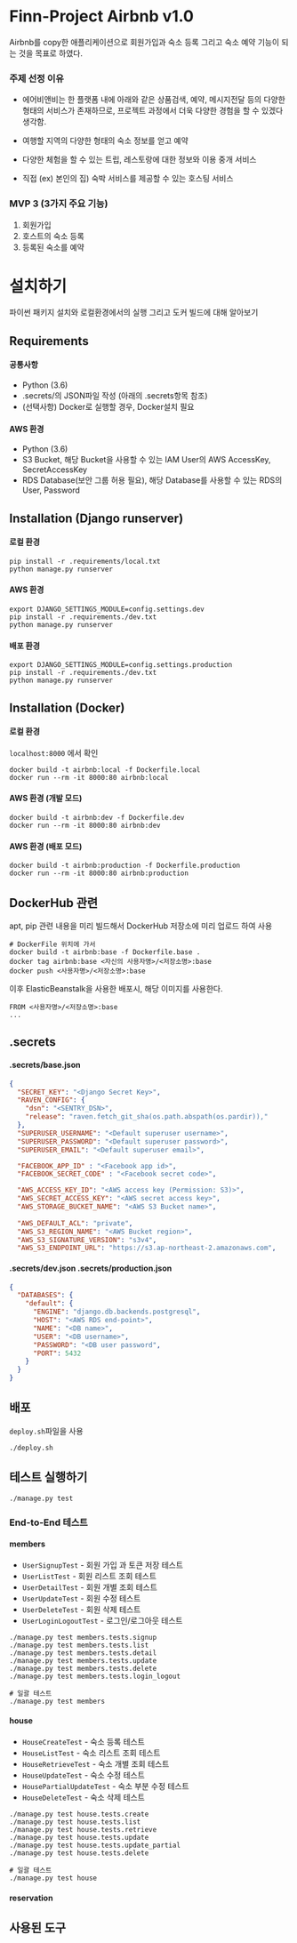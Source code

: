 # Finn-Project Airbnb v1.0

Airbnb를 copy한 애플리케이션으로 회원가입과 숙소 등록 그리고 숙소 예약 기능이 되는 것을 목표로 하였다.

### 주제 선정 이유

* 에어비앤비는 한 플랫폼 내에 아래와 같은 상품검색, 예약, 메시지전달 등의 다양한 형태의
서비스가 존재하므로, 프로젝트 과정에서 더욱 다양한 경험을 할 수 있겠다 생각함.

* 여행할 지역의 다양한 형태의 숙소 정보를 얻고 예약

* 다양한 체험을 할 수 있는 트립, 레스토랑에 대한 정보와 이용 중개 서비스

* 직접 (ex) 본인의 집) 숙박 서비스를 제공할 수 있는 호스팅 서비스
	
### MVP 3 (3가지 주요 기능)

1. 회원가입 
2. 호스트의 숙소 등록
3. 등록된 숙소를 예약

# 설치하기
파이썬 패키지 설치와 로컬환경에서의 실행 그리고 도커 빌드에 대해 알아보기

## Requirements

#### 공통사항

* Python (3.6)
* .secrets/의 JSON파일 작성 (아래의 .secrets항목 참조)
* (선택사항) Docker로 실행할 경우, Docker설치 필요

#### AWS 환경

* Python (3.6)
* S3 Bucket, 해당 Bucket을 사용할 수 있는 IAM User의 AWS AccessKey, SecretAccessKey
* RDS Database(보안 그룹 허용 필요), 해당 Database를 사용할 수 있는 RDS의 User, Password

## Installation (Django runserver)

#### 로컬 환경
```
pip install -r .requirements/local.txt
python manage.py runserver
```

#### AWS 환경

```
export DJANGO_SETTINGS_MODULE=config.settings.dev
pip install -r .requirements./dev.txt
python manage.py runserver
```

#### 배포 환경

```
export DJANGO_SETTINGS_MODULE=config.settings.production
pip install -r .requirements./dev.txt
python manage.py runserver
```

## Installation (Docker)

#### 로컬 환경

`localhost:8000` 에서 확인
```
docker build -t airbnb:local -f Dockerfile.local
docker run --rm -it 8000:80 airbnb:local
```

#### AWS 환경 (개발 모드)

```
docker build -t airbnb:dev -f Dockerfile.dev
docker run --rm -it 8000:80 airbnb:dev
```
#### AWS 환경 (배포 모드)

```
docker build -t airbnb:production -f Dockerfile.production
docker run --rm -it 8000:80 airbnb:production
```    

## DockerHub 관련

apt, pip 관련 내용을 미리 빌드해서 DockerHub 저장소에 미리 업로드 하여 사용
```
# DockerFile 위치에 가서
docker build -t airbnb:base -f Dockerfile.base . 
docker tag airbnb:base <자신의 사용자명>/<저장소명>:base
docker push <사용자명>/<저장소명>:base
```
이후 ElasticBeanstalk을 사용한 배포시, 해당 이미지를 사용한다.
```
FROM <사용자명>/<저장소명>:base
...
```

## .secrets

#### .secrets/base.json

```json
{
  "SECRET_KEY": "<Django Secret Key>",
  "RAVEN_CONFIG": {
    "dsn": "<SENTRY_DSN>",
    "release": "raven.fetch_git_sha(os.path.abspath(os.pardir)),"
  },
  "SUPERUSER_USERNAME": "<Default superuser username>",
  "SUPERUSER_PASSWORD": "<Default superuser password>",
  "SUPERUSER_EMAIL": "<Default superuser email>",

  "FACEBOOK_APP_ID" : "<Facebook app id>",
  "FACEBOOK_SECRET_CODE" : "<Facebook secret code>",

  "AWS_ACCESS_KEY_ID": "<AWS access key (Permission: S3)>",
  "AWS_SECRET_ACCESS_KEY": "<AWS secret access key>",
  "AWS_STORAGE_BUCKET_NAME": "<AWS S3 Bucket name>",
 
  "AWS_DEFAULT_ACL": "private",
  "AWS_S3_REGION_NAME": "<AWS Bucket region>",
  "AWS_S3_SIGNATURE_VERSION": "s3v4",
  "AWS_S3_ENDPOINT_URL": "https://s3.ap-northeast-2.amazonaws.com",
```

#### .secrets/dev.json .secrets/production.json

```json
{
  "DATABASES": {
    "default": {
      "ENGINE": "django.db.backends.postgresql",
      "HOST": "<AWS RDS end-point>",
      "NAME": "<DB name>",
      "USER": "<DB username>",
      "PASSWORD": "<DB user password",
      "PORT": 5432
    }
  }
}
```

## 배포

`deploy.sh`파일을 사용
```
./deploy.sh
```

## 테스트 실행하기

```
./manage.py test
```

### End-to-End 테스트

#### members

* `UserSignupTest` - 회원 가입 과 토큰 저장 테스트
* `UserListTest` - 회원 리스트 조회 테스트
* `UserDetailTest` - 회원 개별 조회 테스트
* `UserUpdateTest` - 회원 수정 테스트 
* `UserDeleteTest` - 회원 삭제 테스트
* `UserLoginLogoutTest` - 로그인/로그아웃 테스트

```
./manage.py test members.tests.signup
./manage.py test members.tests.list
./manage.py test members.tests.detail
./manage.py test members.tests.update
./manage.py test members.tests.delete
./manage.py test members.tests.login_logout

# 일괄 테스트
./manage.py test members
```

#### house

* `HouseCreateTest` - 숙소 등록 테스트
* `HouseListTest` - 숙소 리스트 조회 테스트 
* `HouseRetrieveTest` - 숙소 개별 조회 테스트
* `HouseUpdateTest` - 숙소 수정 테스트
* `HousePartialUpdateTest` - 숙소 부분 수정 테스트
* `HouseDeleteTest` - 숙소 삭제 테스트

```
./manage.py test house.tests.create
./manage.py test house.tests.list
./manage.py test house.tests.retrieve
./manage.py test house.tests.update
./manage.py test house.tests.update_partial
./manage.py test house.tests.delete

# 일괄 테스트
./manage.py test house
```

#### reservation


## 사용된 도구


